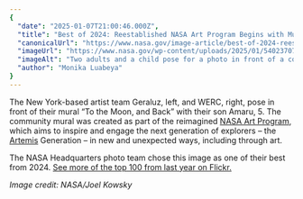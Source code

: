 ```yaml
---
{
  "date": "2025-01-07T21:00:46.000Z",
  "title": "Best of 2024: Reestablished NASA Art Program Begins with Mural in New York City",
  "canonicalUrl": "https://www.nasa.gov/image-article/best-of-2024-reestablished-nasa-art-program-begins-with-mural-in-new-york-city/",
  "imageUrl": "https://www.nasa.gov/wp-content/uploads/2025/01/54023707668-041ea3961a-o.jpg",
  "imageAlt": "Two adults and a child pose for a photo in front of a colorful space-themed mural. The child wears an astronaut costume.",
  "author": "Monika Luabeya"
}
---
```


The New York-based artist team Geraluz, left, and WERC, right, pose in front of their mural “To the Moon, and Back” with their son Amaru, 5. The community mural was created as part of the reimagined [NASA Art Program](https://www.nasa.gov/history/nasa-and-art/), which aims to inspire and engage the next generation of explorers – the [Artemis](https://www.nasa.gov/feature/artemis/) Generation – in new and unexpected ways, including through art.

The NASA Headquarters photo team chose this image as one of their best from 2024. [See more of the top 100 from last year on Flickr.](https://flic.kr/s/aHBqjBWE5U)

_Image credit: NASA/Joel Kowsky_
